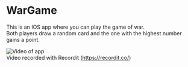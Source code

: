 # WarGame
This is an IOS app where you can play the game of war.<br />Both players draw a random card and the one with the highest number gains a point.

![Video of app](http://g.recordit.co/tsHwZBRbO8.gif) <br />Video recorded with Recordit (https://recordit.co/)
